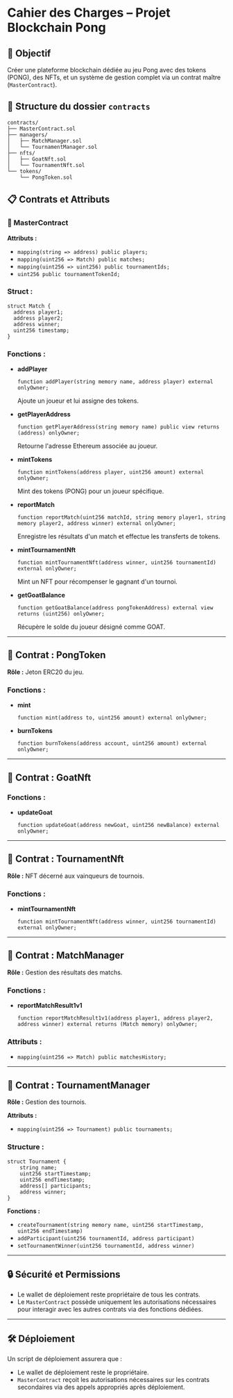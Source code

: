 # Cahier des Charges – Projet Blockchain Pong

## 📌 Objectif
Créer une plateforme blockchain dédiée au jeu Pong avec des tokens (PONG), des NFTs, et un système de gestion complet via un contrat maître (`MasterContract`).

## 📂 Structure du dossier `contracts`

```
contracts/
├── MasterContract.sol
├── managers/
│   ├── MatchManager.sol
│   └── TournamentManager.sol
├── nfts/
│   ├── GoatNft.sol
│   └── TournamentNft.sol
└── tokens/
    └── PongToken.sol
```

## 📋 Contrats et Attributs

### 🔹 MasterContract
**Attributs :**
- `mapping(string => address) public players;`
- `mapping(uint256 => Match) public matches;`
- `mapping(uint256 => uint256) public tournamentIds;`
- `uint256 public tournamentTokenId;`

### Struct :
```solidity
struct Match {
  address player1;
  address player2;
  address winner;
  uint256 timestamp;
}
```

### Fonctions :
- **addPlayer**
  ```solidity
  function addPlayer(string memory name, address player) external onlyOwner;
  ```
  Ajoute un joueur et lui assigne des tokens.

- **getPlayerAddress**
  ```solidity
  function getPlayerAddress(string memory name) public view returns (address) onlyOwner;
  ```
  Retourne l'adresse Ethereum associée au joueur.

- **mintTokens**
  ```solidity
  function mintTokens(address player, uint256 amount) external onlyOwner;
  ```
  Mint des tokens (PONG) pour un joueur spécifique.

- **reportMatch**
  ```solidity
  function reportMatch(uint256 matchId, string memory player1, string memory player2, address winner) external onlyOwner;
  ```
  Enregistre les résultats d'un match et effectue les transferts de tokens.

- **mintTournamentNft**
  ```solidity
  function mintTournamentNft(address winner, uint256 tournamentId) external onlyOwner;
  ```
  Mint un NFT pour récompenser le gagnant d'un tournoi.

- **getGoatBalance**
  ```solidity
  function getGoatBalance(address pongTokenAddress) external view returns (uint256) onlyOwner;
  ```
  Récupère le solde du joueur désigné comme GOAT.

---

## 🔸 Contrat : PongToken

**Rôle :** Jeton ERC20 du jeu.

### Fonctions :
- **mint**
  ```solidity
  function mint(address to, uint256 amount) external onlyOwner;
  ```

- **burnTokens**
  ```solidity
  function burnTokens(address account, uint256 amount) external onlyOwner;
  ```

---

## 🔸 Contrat : **GoatNft**

### Fonctions :
- **updateGoat**
  ```solidity
  function updateGoat(address newGoat, uint256 newBalance) external onlyOwner;
  ```

---

## 🔸 Contrat : **TournamentNft**

**Rôle :** NFT décerné aux vainqueurs de tournois.

### Fonctions :
- **mintTournamentNft**
  ```solidity
  function mintTournamentNft(address winner, uint256 tournamentId) external onlyOwner;
  ```

---

## 🔸 Contrat : **MatchManager**

**Rôle :** Gestion des résultats des matchs.

### Fonctions :
- **reportMatchResult1v1**
  ```solidity
  function reportMatchResult1v1(address player1, address player2, address winner) external returns (Match memory) onlyOwner;
  ```

### Attributs :
- `mapping(uint256 => Match) public matchesHistory;`

---

## 🔸 Contrat : **TournamentManager**

**Rôle :** Gestion des tournois.

**Attributs :**
- `mapping(uint256 => Tournament) public tournaments;`

### Structure :

```solidity
struct Tournament {
    string name;
    uint256 startTimestamp;
    uint256 endTimestamp;
    address[] participants;
    address winner;
}
```

**Fonctions :**
- `createTournament(string memory name, uint256 startTimestamp, uint256 endTimestamp)`
- `addParticipant(uint256 tournamentId, address participant)`
- `setTournamentWinner(uint256 tournamentId, address winner)`

---

## 🔒 Sécurité et Permissions
- Le wallet de déploiement reste propriétaire de tous les contrats.
- Le `MasterContract` possède uniquement les autorisations nécessaires pour interagir avec les autres contrats via des fonctions dédiées.

---

## 🛠️ Déploiement
Un script de déploiement assurera que :
- Le wallet de déploiement reste le propriétaire.
- `MasterContract` reçoit les autorisations nécessaires sur les contrats secondaires via des appels appropriés après déploiement.
